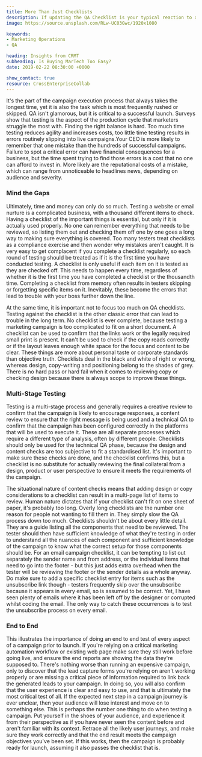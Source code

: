 ```yaml
---
title: More Than Just Checklists
description: If updating the QA Checklist is your typical reaction to a campaign error, then its time to ask questions about whether you are testing campaigns properly.
image: https://source.unsplash.com/RLw-UC03Gwc/1920x1080

keywords:
- Marketing Operations
- QA

heading: Insights from CRMT
subheading: Is Buying MarTech Too Easy?
date: 2019-02-22 08:30:00 +0000

show_contact: true
resource: CrossEnterpriseCollab
---
```

It's the part of the campaign execution process that always takes the longest time, yet it is also the task which is most frequently rushed or skipped. QA isn't glamorous, but it is critical to a successful launch. Surveys show that testing is the aspect of the production cycle that marketers struggle the most with. Finding the right balance is hard. Too much time testing reduces agility and increases costs, too little time testing results in errors routinely slipping into live campaigns.Your CEO is more likely to remember that one mistake than the hundreds of successful campaigns. Failure to spot a critical error can have financial consequences for a business, but the time spent trying to find those errors is a cost that no one can afford to invest in. More likely are the reputational costs of a mistake, which can range from unnoticeable to headlines news, depending on audience and severity.

### Mind the Gaps

Ultimately, time and money can only do so much. Testing a website or email nurture is a complicated business, with a thousand different items to check. Having a checklist of the important things is essential, but only if it is actually used properly. No one can remember everything that needs to be reviewed, so listing them out and checking them off one by one goes a long way to making sure everything is covered. Too many testers treat checklists as a compliance exercise and then wonder why mistakes aren't caught. It is very easy to get complacent if you complete a checklist regularly, so each round of testing should be treated as if it is the first time you have conducted testing. A checklist is only useful if each item on it is tested as they are checked off.  This needs to happen every time, regardless of whether it is the first time you have completed a checklist or the thousandth time. Completing a checklist from memory often results in testers skipping or forgetting specific items on it. Inevitably, these become the errors that lead to trouble with your boss further down the line.

At the same time, it is important not to focus too much on QA checklists. Testing against the checklist is the other classic error that can lead to trouble in the long term. No checklist is ever complete, because testing a marketing campaign is too complicated to fit on a short document. A checklist can be used to confirm that the links work or the legally required small print is present. It can't be used to check if the copy reads correctly or if the layout leaves enough white space for the focus and content to be clear. These things are more about personal taste or corporate standards than objective truth. Checklists deal in the black and white of right or wrong, whereas design, copy-writing and positioning belong to the shades of grey. There is no hard pass or hard fail when it comes to reviewing copy or checking design because there is always scope to improve these things.

### Multi-Stage Testing

Testing is a multi-stage process and generally requires a creative review to confirm that the campaign is likely to encourage responses, a content review to ensure that the right message is being used and a technical QA to confirm that the campaign has been configured correctly in the platforms that will be used to execute it. These are all separate processes which require a different type of analysis, often by different people. Checklists should only be used for the technical QA phase, because the design and content checks are too subjective to fit a standardised list. It's important to make sure these checks are done, and the checklist confirms this, but a checklist is no substitute for actually reviewing the final collateral from a design, product or user perspective to ensure it meets the requirements of the campaign.

The situational nature of content checks means that adding design or copy considerations to a checklist can result in a multi-page list of items to review. Human nature dictates that if your checklist can't fit on one sheet of paper, it's probably too long. Overly long checklists are the number one reason for people not wanting to fill them in. They simply slow the QA process down too much. Checklists shouldn't be about every little detail. They are a guide listing all the components that need to be reviewed. The tester should then have sufficient knowledge of what they're testing in order to understand all the nuances of each component and sufficient knowledge of the campaign to know what the correct setup for those components should be. For an email campaign checklist, it can be tempting to list out separately the sender name and from address, or the individual items that need to go into the footer - but this just adds extra overhead when the tester will be reviewing the footer or the sender details as a whole anyway. Do make sure to add a specific checklist entry for items such as the unsubscribe link though - testers frequently skip over the unsubscribe because it appears in every email, so is assumed to be correct. Yet, I have seen plenty of emails where it has been left off by the designer or corrupted whilst coding the email. The only way to catch these occurrences is to test the unsubscribe process on every email.

### End to End

This illustrates the importance of doing an end to end test of every aspect of a campaign prior to launch. If you're relying on a critical marketing automation workflow or existing web page make sure they still work before going live, and ensure the end reports are showing the data they're supposed to. There's nothing worse than running an expensive campaign, only to discover that the lead capture forms you're relying on aren't working properly or are missing a critical piece of information required to link back the generated leads to your campaign. In doing so, you will also confirm that the user experience is clear and easy to use, and that is ultimately the most critical test of all. If the expected next step in a campaign journey is ever unclear, then your audience will lose interest and move on to something else. This is perhaps the number one thing to do when testing a campaign. Put yourself in the shoes of your audience, and experience it from their perspective as if you have never seen the content before and aren't familiar with its context. Retrace all the likely user journeys, and make sure they work correctly and that the end result meets the campaign objectives you've been set. If this works, then the campaign is probably ready for launch, assuming it also passes the checklist that is.
